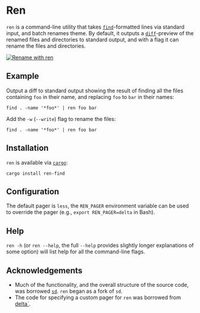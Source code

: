 # Ren

`ren` is a command-line utility that takes [`find`](https://en.wikipedia.org/wiki/Find_(Unix))-formatted lines via standard input, and batch renames theme. By default, it outputs a [`diff`](https://en.wikipedia.org/wiki/Diff)-preview of the renamed files and directories to standard output, and with a flag it can rename the files and directories.

[![Rename with `ren`](ren.gif)](https://youtu.be/d-UhiHyWnGQ)

## Example

Output a diff to standard output showing the result of finding all the files containing `foo` in their name, and replacing `foo` to `bar` in their names:

```
find . -name '*foo*' | ren foo bar
```

Add the `-w` (`--write`) flag to rename the files:

```
find . -name '*foo*' | ren foo bar
```

## Installation

`ren` is available via [`cargo`](https://github.com/rust-lang/cargo):

```
cargo install ren-find
```
## Configuration

The default pager is `less`, the `REN_PAGER` environment variable can be used to override the pager (e.g., `export REN_PAGER=delta` in Bash).

## Help

`ren -h` (or `ren --help`, the full `--help` provides slightly longer explanations of some option) will list help for all the command-line flags.

## Acknowledgements

- Much of the functionality, and the overall structure of the source code, was borrowed [`sd`](https://github.com/chmln/sd). `ren` began as a fork of `sd`.
- The code for specifying a custom pager for `ren` was borrowed from [delta`](https://github.com/dandavison/delta).

